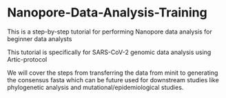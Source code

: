 # Nanopore-Data-Analysis-Training
This is a step-by-step tutorial for performing Nanopore data analysis for beginner data analysts 

This tutorial is specifically for SARS-CoV-2 genomic data analysis using Artic-protocol

We will cover the steps from transferring the data from minit to generating the consensus fasta which can be future used for downstream studies like phylogenetic analysis and mutational/epidemiological studies.
